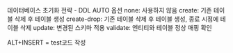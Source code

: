 데이터베이스 초기화 전략 - DDL AUTO 옵션
none: 사용하지 않음
create: 기존 테이블 삭제 후 테이블 생성
create-drop: 기존 테이블 삭제 후 테이블 생성, 종료 시점에 테이블 삭제
update: 변경된 스키마 적용
validate: 엔티티와 테이블 정상 매핑 확인


ALT+INSERT = test코드 작성




